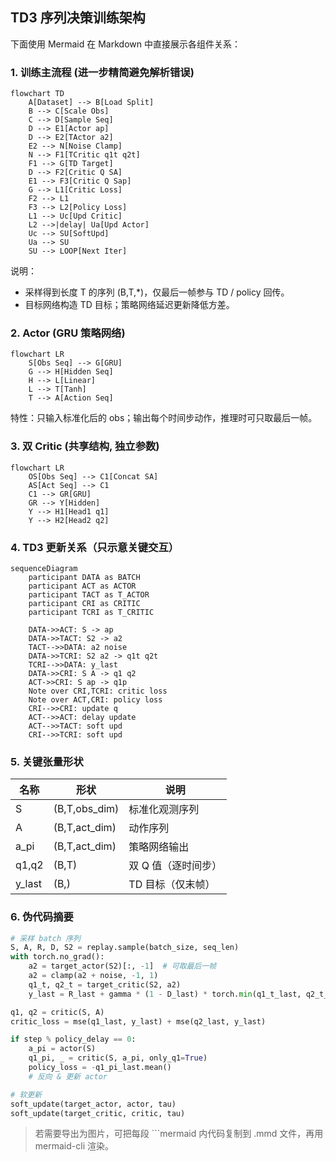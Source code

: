 ## TD3 序列决策训练架构

下面使用 Mermaid 在 Markdown 中直接展示各组件关系：

### 1. 训练主流程 (进一步精简避免解析错误)
```mermaid
flowchart TD
    A[Dataset] --> B[Load Split]
    B --> C[Scale Obs]
    C --> D[Sample Seq]
    D --> E1[Actor ap]
    D --> E2[TActor a2]
    E2 --> N[Noise Clamp]
    N --> F1[TCritic q1t q2t]
    F1 --> G[TD Target]
    D --> F2[Critic Q SA]
    E1 --> F3[Critic Q Sap]
    G --> L1[Critic Loss]
    F2 --> L1
    F3 --> L2[Policy Loss]
    L1 --> Uc[Upd Critic]
    L2 -->|delay| Ua[Upd Actor]
    Uc --> SU[SoftUpd]
    Ua --> SU
    SU --> LOOP[Next Iter]
```

说明：
- 采样得到长度 T 的序列 (B,T,*)，仅最后一帧参与 TD / policy 回传。
- 目标网络构造 TD 目标；策略网络延迟更新降低方差。

### 2. Actor (GRU 策略网络)
```mermaid
flowchart LR
    S[Obs Seq] --> G[GRU]
    G --> H[Hidden Seq]
    H --> L[Linear]
    L --> T[Tanh]
    T --> A[Action Seq]
```

特性：只输入标准化后的 obs；输出每个时间步动作，推理时可只取最后一帧。

### 3. 双 Critic (共享结构, 独立参数)
```mermaid
flowchart LR
    OS[Obs Seq] --> C1[Concat SA]
    AS[Act Seq] --> C1
    C1 --> GR[GRU]
    GR --> Y[Hidden]
    Y --> H1[Head1 q1]
    Y --> H2[Head2 q2]
```

### 4. TD3 更新关系（只示意关键交互）
```mermaid
sequenceDiagram
    participant DATA as BATCH
    participant ACT as ACTOR
    participant TACT as T_ACTOR
    participant CRI as CRITIC
    participant TCRI as T_CRITIC

    DATA->>ACT: S -> ap
    DATA->>TACT: S2 -> a2
    TACT-->>DATA: a2 noise
    DATA->>TCRI: S2 a2 -> q1t q2t
    TCRI-->>DATA: y_last
    DATA->>CRI: S A -> q1 q2
    ACT->>CRI: S ap -> q1p
    Note over CRI,TCRI: critic loss
    Note over ACT,CRI: policy loss
    CRI-->>CRI: update q
    ACT-->>ACT: delay update
    ACT-->>TACT: soft upd
    CRI-->>TCRI: soft upd
```

### 5. 关键张量形状
| 名称 | 形状 | 说明 |
| ---- | ---- | ---- |
| S | (B,T,obs_dim) | 标准化观测序列 |
| A | (B,T,act_dim) | 动作序列 |
| a_pi | (B,T,act_dim) | 策略网络输出 |
| q1,q2 | (B,T) | 双 Q 值（逐时间步）|
| y_last | (B,) | TD 目标（仅末帧）|

### 6. 伪代码摘要
```python
# 采样 batch 序列
S, A, R, D, S2 = replay.sample(batch_size, seq_len)
with torch.no_grad():
    a2 = target_actor(S2)[:, -1]  # 可取最后一帧
    a2 = clamp(a2 + noise, -1, 1)
    q1_t, q2_t = target_critic(S2, a2)
    y_last = R_last + gamma * (1 - D_last) * torch.min(q1_t_last, q2_t_last)

q1, q2 = critic(S, A)
critic_loss = mse(q1_last, y_last) + mse(q2_last, y_last)

if step % policy_delay == 0:
    a_pi = actor(S)
    q1_pi, _ = critic(S, a_pi, only_q1=True)
    policy_loss = -q1_pi_last.mean()
    # 反向 & 更新 actor

# 软更新
soft_update(target_actor, actor, tau)
soft_update(target_critic, critic, tau)
```

> 若需要导出为图片，可把每段 ```mermaid 内代码复制到 .mmd 文件，再用 mermaid-cli 渲染。
